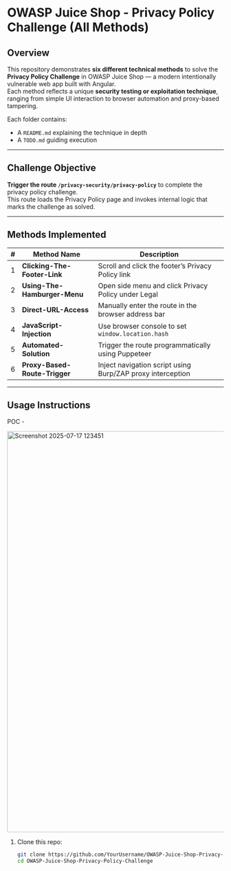 # OWASP Juice Shop - Privacy Policy Challenge (All Methods)

## Overview

This repository demonstrates **six different technical methods** to solve the **Privacy Policy Challenge** in OWASP Juice Shop — a modern intentionally vulnerable web app built with Angular.  
Each method reflects a unique **security testing or exploitation technique**, ranging from simple UI interaction to browser automation and proxy-based tampering.

Each folder contains:
- A `README.md` explaining the technique in depth
- A `TODO.md` guiding execution

---

## Challenge Objective

**Trigger the route `/privacy-security/privacy-policy`** to complete the privacy policy challenge.  
This route loads the Privacy Policy page and invokes internal logic that marks the challenge as solved.

---

## Methods Implemented

| # | Method Name                    | Description |
|--:|-------------------------------|-------------|
| 1 | **Clicking-The-Footer-Link**  | Scroll and click the footer’s Privacy Policy link |
| 2 | **Using-The-Hamburger-Menu**  | Open side menu and click Privacy Policy under Legal |
| 3 | **Direct-URL-Access**         | Manually enter the route in the browser address bar |
| 4 | **JavaScript-Injection**      | Use browser console to set `window.location.hash` |
| 5 | **Automated-Solution**        | Trigger the route programmatically using Puppeteer |
| 6 | **Proxy-Based-Route-Trigger** | Inject navigation script using Burp/ZAP proxy interception |

---

## Usage Instructions

POC - 

<img width="1915" height="931" alt="Screenshot 2025-07-17 123451" src="https://github.com/user-attachments/assets/0d117455-2028-444d-83ba-890b34fb396f" />



1. Clone this repo:
   ```bash
   git clone https://github.com/YourUsername/OWASP-Juice-Shop-Privacy-Policy-Challenge.git
   cd OWASP-Juice-Shop-Privacy-Policy-Challenge


